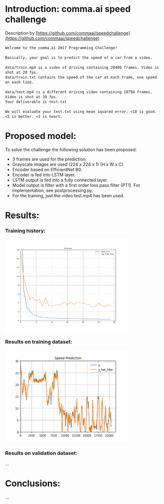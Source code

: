 # Introduction: comma.ai speed challenge
Description by [https://github.com/commaai/speedchallenge](https://github.com/commaai/speedchallenge)  

```
Welcome to the comma.ai 2017 Programming Challenge!

Basically, your goal is to predict the speed of a car from a video.

data/train.mp4 is a video of driving containing 20400 frames. Video is shot at 20 fps.
data/train.txt contains the speed of the car at each frame, one speed on each line.

data/test.mp4 is a different driving video containing 10798 frames. Video is shot at 20 fps.
Your deliverable is test.txt

We will evaluate your test.txt using mean squared error. <10 is good. <5 is better. <3 is heart.
```

# Proposed model:
To solve the challenge the following solution has been proposed:
 - 3 frames are used for the prediction.
 - Grayscale images are used (224 x 224 x 1) (H x W x C)
 - Encoder based on EfficientNet B0.
 - Encoder is fed into LSTM layer.
 - LSTM output is fed into a fully connected layer.
 - Model output is filter with a first order loss pass filter (PT1). For implementation, see postprocessing.py
 - For the training, just the video test.mp4 has been used.

# Results:
### Training history:

<img src="https://github.com/DiTurr/speed_challenge/blob/main/results/history_training.png" height="300" width="400" />

### Results on training dataset:

<img src="https://github.com/DiTurr/speed_challenge/blob/main/results/results_train.png" height="300" width="400" />

### Results on validation dataset:

...


# Conclusions:
...
